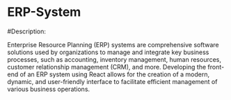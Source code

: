 # ERP-System
#Description:

Enterprise Resource Planning (ERP) systems are comprehensive software solutions used by organizations to manage and integrate key business processes, such as accounting, inventory management, human resources, customer relationship management (CRM), and more. Developing the front-end of an ERP system using React allows for the creation of a modern, dynamic, and user-friendly interface to facilitate efficient management of various business operations.
